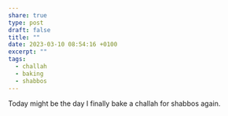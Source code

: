 ```yaml
---
share: true
type: post
draft: false
title: ""
date: 2023-03-10 08:54:16 +0100
excerpt: ""
tags:
  - challah
  - baking
  - shabbos
---
```


Today might be the day I finally bake a challah for shabbos again. 
